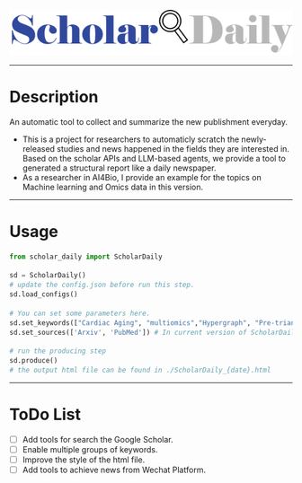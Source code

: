 ![logo](ScholarDaily.png)

---
# Description
An automatic tool to collect and summarize the new publishment everyday.
* This is a project for researchers to automaticly scratch the newly-released studies and news happened in the fields they are interested in. Based on the scholar APIs and LLM-based agents, we provide a tool to generated a structural report like a daily newspaper.
* As a researcher in AI4Bio, I provide an example for the topics on Machine learning and Omics data in this version.
---
# Usage
```python
from scholar_daily import ScholarDaily

sd = ScholarDaily()
# update the config.json before run this step.
sd.load_configs()

# You can set some parameters here. 
sd.set_keywords(["Cardiac Aging", "multiomics","Hypergraph", "Pre-trian"])
sd.set_sources(['Arxiv', 'PubMed']) # In current version of ScholarDaily, you can select sources from  'Arxiv', 'PubMed' and 'bioRxiv'

# run the producing step
sd.produce()
# the output html file can be found in ./ScholarDaily_{date}.html
```
---
# ToDo List
- [ ] Add tools for search the Google Scholar.
- [ ] Enable multiple groups of keywords.
- [ ] Improve the style of the html file.
- [ ] Add tools to achieve news from Wechat Platform.
